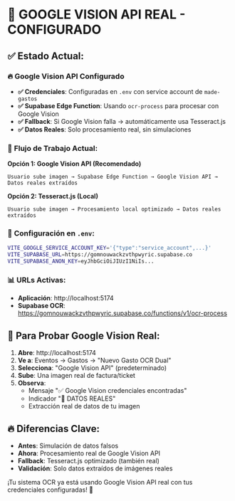 # 🚀 GOOGLE VISION API REAL - CONFIGURADO

## ✅ Estado Actual:

### 🔥 **Google Vision API Configurado**
- **✅ Credenciales**: Configuradas en `.env` con service account de `made-gastos`  
- **✅ Supabase Edge Function**: Usando `ocr-process` para procesar con Google Vision
- **✅ Fallback**: Si Google Vision falla → automáticamente usa Tesseract.js
- **✅ Datos Reales**: Solo procesamiento real, sin simulaciones

### 🎯 **Flujo de Trabajo Actual:**

**Opción 1: Google Vision API (Recomendado)**
```
Usuario sube imagen → Supabase Edge Function → Google Vision API → Datos reales extraídos
```

**Opción 2: Tesseract.js (Local)**  
```
Usuario sube imagen → Procesamiento local optimizado → Datos reales extraídos
```

### 🔧 **Configuración en `.env`:**
```bash
VITE_GOOGLE_SERVICE_ACCOUNT_KEY='{"type":"service_account",...}'
VITE_SUPABASE_URL=https://gomnouwackzvthpwyric.supabase.co
VITE_SUPABASE_ANON_KEY=eyJhbGciOiJIUzI1NiIs...
```

### 📊 **URLs Activas:**
- **Aplicación**: http://localhost:5174
- **Supabase OCR**: https://gomnouwackzvthpwyric.supabase.co/functions/v1/ocr-process

## 🎯 **Para Probar Google Vision Real:**

1. **Abre**: http://localhost:5174
2. **Ve a**: Eventos → Gastos → "Nuevo Gasto OCR Dual"
3. **Selecciona**: "Google Vision API" (predeterminado)
4. **Sube**: Una imagen real de factura/ticket
5. **Observa**: 
   - Mensaje "✅ Google Vision credenciales encontradas"
   - Indicador "📄 DATOS REALES"
   - Extracción real de datos de tu imagen

## 🔥 **Diferencias Clave:**
- **Antes**: Simulación de datos falsos
- **Ahora**: Procesamiento real de Google Vision API
- **Fallback**: Tesseract.js optimizado (también real)
- **Validación**: Solo datos extraídos de imágenes reales

¡Tu sistema OCR ya está usando Google Vision API real con tus credenciales configuradas! 🎉